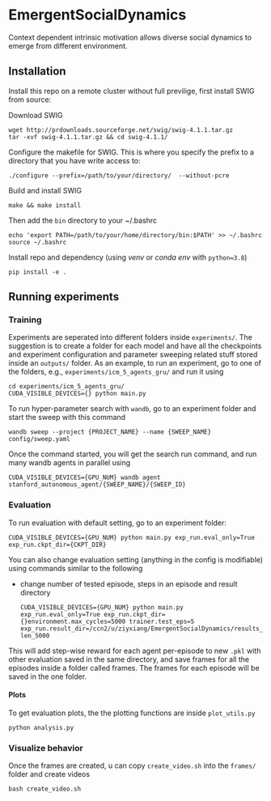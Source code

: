 # EmergentSocialDynamics
Context dependent intrinsic motivation allows diverse social dynamics to emerge from different environment.

## Installation

Install this repo on a remote cluster without full previlige, first install SWIG from source:

Download SWIG 
```
wget http://prdownloads.sourceforge.net/swig/swig-4.1.1.tar.gz
tar -xvf swig-4.1.1.tar.gz && cd swig-4.1.1/
```
Configure the makefile for SWIG. This is where you specify the prefix to a directory that you have write access to:
```
./configure --prefix=/path/to/your/directory/  --without-pcre
```
Build and install SWIG 
```
make && make install
```

Then add the `bin` directory to your ~/.bashrc
```
echo 'export PATH=/path/to/your/home/directory/bin:$PATH' >> ~/.bashrc
source ~/.bashrc
```
Install repo and dependency (using *venv* or *conda env* with `python=3.8`)
```
pip install -e .
```
## Running experiments
### Training
Experiments are seperated into different folders inside `experiments/`. The suggestion is to create a folder for each model and have 
all the checkpoints and experiment configuration and parameter sweeping related stuff stored inside an `outputs/` folder. As an example, to run 
an experiment, go to one of the folders, e.g., `experiments/icm_5_agents_gru/` and run it using 
```
cd experiments/icm_5_agents_gru/
CUDA_VISIBLE_DEVICES={} python main.py
```
To run hyper-parameter search with `wandb`, go to an experiment folder and start the sweep with this command
```
wandb sweep --project {PROJECT_NAME} --name {SWEEP_NAME} config/sweep.yaml
```
Once the command started, you will get the search run command, and run many wandb agents in parallel using 
```
CUDA_VISIBLE_DEVICES={GPU_NUM} wandb agent stanford_autonomous_agent/{SWEEP_NAME}/{SWEEP_ID}
```
### Evaluation
To run evaluation with default setting, go to an experiment folder:
```
CUDA_VISIBLE_DEVICES={GPU_NUM} python main.py exp_run.eval_only=True exp_run.ckpt_dir={CKPT_DIR}
```
You can also change evaluation setting (anything in the config is modifiable) using commands similar to the following
  - change number of tested episode, steps in an episode and result directory
    ```
    CUDA_VISIBLE_DEVICES={GPU_NUM} python main.py exp_run.eval_only=True exp_run.ckpt_dir={}environment.max_cycles=5000 trainer.test_eps=5 exp_run.result_dir=/ccn2/u/ziyxiang/EmergentSocialDynamics/results_ep-len_5000
    ```
This will add step-wise reward for each agent per-episode to new `.pkl` with other evaluation saved in the same directory, and save frames for all the episodes inside a folder called frames. The frames for each episode will be saved in the one folder.
#### Plots
To get evaluation plots, the the plotting functions are inside `plot_utils.py` 
```
python analysis.py
```
### Visualize behavior
Once the frames are created, u can copy `create_video.sh` into the `frames/` folder and create videos 
```
bash create_video.sh
```
